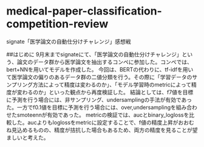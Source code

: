 # medical-paper-classification-competition-review
signate「医学論文の自動仕分けチャレンジ」感想戦

##はじめに
9月末までsignateにて、「医学論文の自動仕分けチャレンジ」という、論文のデータ群から医学論文を抽出するコンペに参加した。コンペでは、bert+NNを用いてモデルを作成した。
今回は、BERTの代わりに、tf-idfを用いて医学論文の偏りのあるデータ群の二値分類を行う。その際に「学習データのサンプリング方法によって精度は変わるのか」、「モデル学習時のmetricによって精度が変わるのか」といった観点から再度検証した。
結論としては、f7値を目標に予測を行う場合には、非サンプリング、undersamplingの手法が有効であった。一方でf0.1値を目標に予測を行う場合には、over,undersamplingを組み合わせたsmoteennが有効であった。
metricの検証では、aucとbinary_loglossを比較した。aucよりもloglossをmetricに設定することで、f値の精度上昇がおおむね見込めるものの、精度が拮抗した場合もあるため、両方の精度を見ることが望ましいと考えた。
